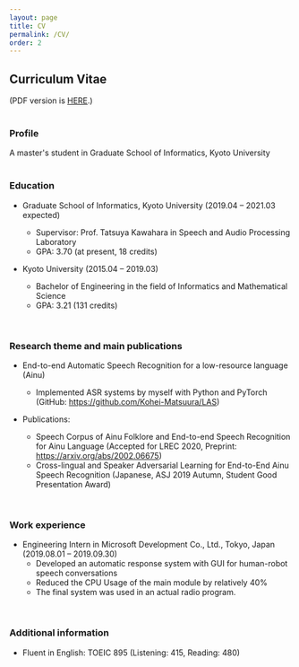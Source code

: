```yaml
---
layout: page
title: CV
permalink: /CV/
order: 2
---
```

## Curriculum Vitae
(PDF version is <a href="/assets/CV.pdf" target="_blank">HERE</a>.)  
<br>

### Profile

A master's student in Graduate School of Informatics, Kyoto University  
<br>

### Education

- Graduate School of Informatics, Kyoto University (2019.04 – 2021.03 expected)  
  - Supervisor: Prof. Tatsuya Kawahara in Speech and Audio Processing Laboratory
  - GPA: 3.70 (at present, 18 credits)


- Kyoto University (2015.04 – 2019.03)  
  - Bachelor of Engineering in the field of Informatics and Mathematical Science
  - GPA: 3.21 (131 credits)  
<br>

### Research theme and main publications

- End-to-end Automatic Speech Recognition for a low-resource language (Ainu)
  - Implemented ASR systems by myself with Python and PyTorch
(GitHub: https://github.com/Kohei-Matsuura/LAS)

- Publications:
  - Speech Corpus of Ainu Folklore and End-to-end Speech Recognition for Ainu Language
(Accepted for LREC 2020, Preprint: https://arxiv.org/abs/2002.06675)
  - Cross-lingual and Speaker Adversarial Learning for End-to-End Ainu Speech Recognition
(Japanese, ASJ 2019 Autumn, Student Good Presentation Award)  
<br>

### Work experience

- Engineering Intern in Microsoft Development Co., Ltd., Tokyo, Japan (2019.08.01 – 2019.09.30)
  - Developed an automatic response system with GUI for human-robot speech conversations
  - Reduced the CPU Usage of the main module by relatively 40%
  - The final system was used in an actual radio program.  
<br>

### Additional information
- Fluent in English: TOEIC 895 (Listening: 415, Reading: 480)

